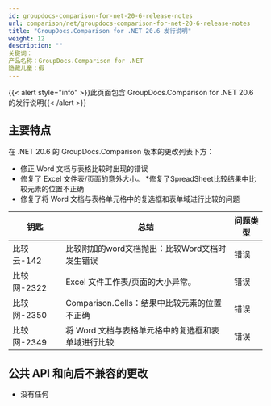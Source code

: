 ```yaml
---
id: groupdocs-comparison-for-net-20-6-release-notes
url: comparison/net/groupdocs-comparison-for-net-20-6-release-notes
title: "GroupDocs.Comparison for .NET 20.6 发行说明"
weight: 12
description: ""
关键词：
产品名称：GroupDocs.Comparison for .NET
隐藏儿童：假
---
```

{{< alert style="info" >}}此页面包含 GroupDocs.Comparison for .NET 20.6 的发行说明{{< /alert >}}

## 主要特点

在 .NET 20.6 的 GroupDocs.Comparison 版本的更改列表下方：
* 修正 Word 文档与表格比较时出现的错误
* 修复了 Excel 文件表/页面的意外大小。
*修复了SpreadSheet比较结果中比较元素的位置不正确
* 修复了将 Word 文档与表格单元格中的复选框和表单域进行比较的问题
    


|钥匙 |总结 |问题类型 |
| --- | --- | --- |
|比较云-142 |比较附加的word文档抛出：比较Word文档时发生错误|错误 |
|比较网-2322 | Excel 文件工作表/页面的大小异常。 |错误 |
|比较网-2350 | Comparison.Cells：结果中比较元素的位置不正确 |错误 |
|比较网-2349 |将 Word 文档与表格单元格中的复选框和表单域进行比较 |错误 |

## 公共 API 和向后不兼容的更改

* 没有任何


